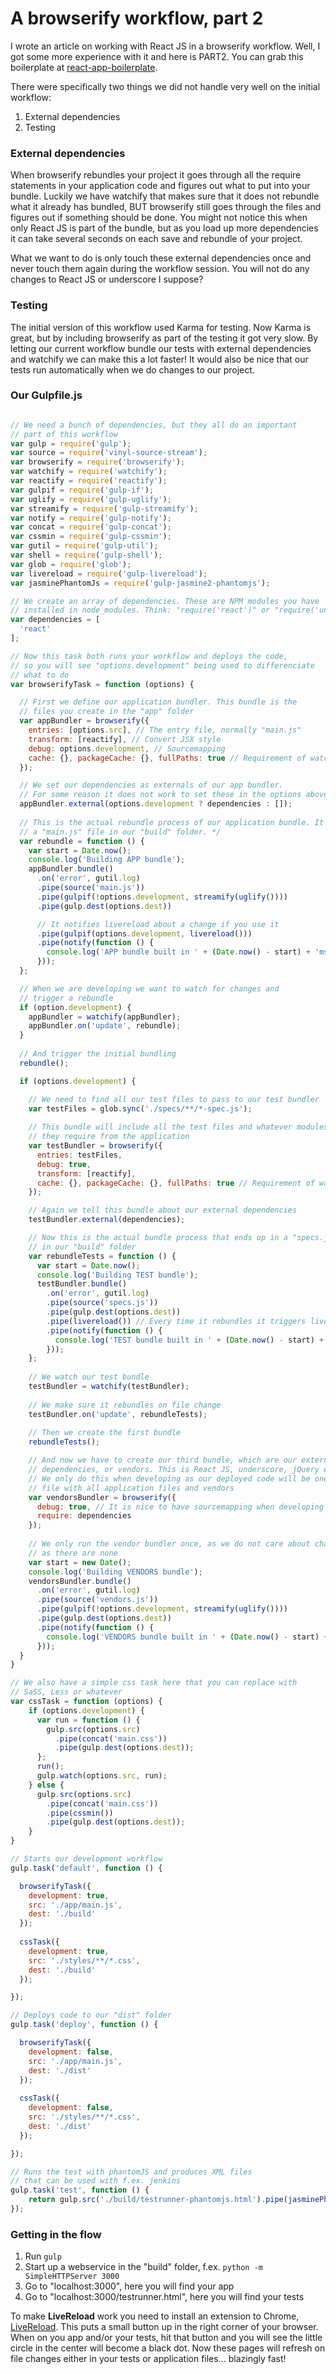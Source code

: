 # A browserify workflow, part 2

I wrote an article on working with React JS in a browserify workflow. Well, I got some more experience with it and here is PART2. You can grab this boilerplate at [react-app-boilerplate](https://github.com/christianalfoni/react-app-boilerplate).

There were specifically two things we did not handle very well on the initial workflow:

1. External dependencies
2. Testing

### External dependencies
When browserify rebundles your project it goes through all the require statements in your application code and figures out what to put into your bundle. Luckily we have watchify that makes sure that it does not rebundle what it already has bundled, BUT browserify still goes through the files and figures out if something should be done. You might not notice this when only React JS is part of the bundle, but as you load up more dependencies it can take several seconds on each save and rebundle of your project.

What we want to do is only touch these external dependencies once and never touch them again during the workflow session. You will not do any changes to React JS or underscore I suppose?

### Testing
The initial version of this workflow used Karma for testing. Now Karma is great, but by including browserify as part of the testing it got very slow. By letting our current workflow bundle our tests with external dependencies and watchify we can make this a lot faster! It would also be nice that our tests run automatically when we do changes to our project.

### Our Gulpfile.js
```javascript

// We need a bunch of dependencies, but they all do an important
// part of this workflow
var gulp = require('gulp');
var source = require('vinyl-source-stream');
var browserify = require('browserify');
var watchify = require('watchify');
var reactify = require('reactify'); 
var gulpif = require('gulp-if');
var uglify = require('gulp-uglify');
var streamify = require('gulp-streamify');
var notify = require('gulp-notify');
var concat = require('gulp-concat');
var cssmin = require('gulp-cssmin');
var gutil = require('gulp-util');
var shell = require('gulp-shell');
var glob = require('glob');
var livereload = require('gulp-livereload');
var jasminePhantomJs = require('gulp-jasmine2-phantomjs');

// We create an array of dependencies. These are NPM modules you have
// installed in node_modules. Think: "require('react')" or "require('underscore')"
var dependencies = [
  'react'
];

// Now this task both runs your workflow and deploys the code,
// so you will see "options.development" being used to differenciate
// what to do
var browserifyTask = function (options) {

  // First we define our application bundler. This bundle is the
  // files you create in the "app" folder 
  var appBundler = browserify({
    entries: [options.src], // The entry file, normally "main.js"
    transform: [reactify], // Convert JSX style
    debug: options.development, // Sourcemapping
    cache: {}, packageCache: {}, fullPaths: true // Requirement of watchify
  });

  // We set our dependencies as externals of our app bundler.
  // For some reason it does not work to set these in the options above 
  appBundler.external(options.development ? dependencies : []);
  
  // This is the actual rebundle process of our application bundle. It produces
  // a "main.js" file in our "build" folder. */
  var rebundle = function () {
    var start = Date.now();
    console.log('Building APP bundle');
    appBundler.bundle()
      .on('error', gutil.log)
      .pipe(source('main.js'))
      .pipe(gulpif(!options.development, streamify(uglify())))
      .pipe(gulp.dest(options.dest))

      // It notifies livereload about a change if you use it
      .pipe(gulpif(options.development, livereload())) 
      .pipe(notify(function () {
        console.log('APP bundle built in ' + (Date.now() - start) + 'ms');
      }));
  };

  // When we are developing we want to watch for changes and
  // trigger a rebundle
  if (option.development) {
    appBundler = watchify(appBundler);
    appBundler.on('update', rebundle);
  }
  
  // And trigger the initial bundling
  rebundle();

  if (options.development) {

    // We need to find all our test files to pass to our test bundler
    var testFiles = glob.sync('./specs/**/*-spec.js');
    
    // This bundle will include all the test files and whatever modules
    // they require from the application
    var testBundler = browserify({
      entries: testFiles,
      debug: true,
      transform: [reactify],
      cache: {}, packageCache: {}, fullPaths: true // Requirement of watchify
    });

    // Again we tell this bundle about our external dependencies
    testBundler.external(dependencies);

    // Now this is the actual bundle process that ends up in a "specs.js" file
    // in our "build" folder
    var rebundleTests = function () {
      var start = Date.now();
      console.log('Building TEST bundle');
      testBundler.bundle()
        .on('error', gutil.log)
        .pipe(source('specs.js'))
        .pipe(gulp.dest(options.dest))
        .pipe(livereload()) // Every time it rebundles it triggers livereload
        .pipe(notify(function () {
          console.log('TEST bundle built in ' + (Date.now() - start) + 'ms');
        }));
    };
    
    // We watch our test bundle
    testBundler = watchify(testBundler);
    
    // We make sure it rebundles on file change
    testBundler.on('update', rebundleTests);
    
    // Then we create the first bundle
    rebundleTests();

    // And now we have to create our third bundle, which are our external 
    // dependencies, or vendors. This is React JS, underscore, jQuery etc. 
    // We only do this when developing as our deployed code will be one 
    // file with all application files and vendors
    var vendorsBundler = browserify({
      debug: true, // It is nice to have sourcemapping when developing
      require: dependencies
    });
    
    // We only run the vendor bundler once, as we do not care about changes here,
    // as there are none
    var start = new Date();
    console.log('Building VENDORS bundle');
    vendorsBundler.bundle()
      .on('error', gutil.log)
      .pipe(source('vendors.js'))
      .pipe(gulpif(!options.development, streamify(uglify())))
      .pipe(gulp.dest(options.dest))
      .pipe(notify(function () {
        console.log('VENDORS bundle built in ' + (Date.now() - start) + 'ms');
      }));
  }
}

// We also have a simple css task here that you can replace with
// SaSS, Less or whatever
var cssTask = function (options) {
    if (options.development) {
      var run = function () {
        gulp.src(options.src)
          .pipe(concat('main.css'))
          .pipe(gulp.dest(options.dest));
      };
      run();
      gulp.watch(options.src, run);
    } else {
      gulp.src(options.src)
        .pipe(concat('main.css'))
        .pipe(cssmin())
        .pipe(gulp.dest(options.dest));   
    }
}

// Starts our development workflow
gulp.task('default', function () {

  browserifyTask({
    development: true,
    src: './app/main.js',
    dest: './build'
  });
  
  cssTask({
    development: true,
    src: './styles/**/*.css',
    dest: './build'
  });

});

// Deploys code to our "dist" folder
gulp.task('deploy', function () {

  browserifyTask({
    development: false,
    src: './app/main.js',
    dest: './dist'
  });
  
  cssTask({
    development: false,
    src: './styles/**/*.css',
    dest: './dist'
  });

});

// Runs the test with phantomJS and produces XML files
// that can be used with f.ex. jenkins
gulp.task('test', function () {
    return gulp.src('./build/testrunner-phantomjs.html').pipe(jasminePhantomJs());
});
```

### Getting in the flow

1. Run `gulp`
2. Start up a webservice in the "build" folder, f.ex. `python -m SimpleHTTPServer 3000`
3. Go to "localhost:3000", here you will find your app
4. Go to "localhost:3000/testrunner.html", here you will find your tests

To make **LiveReload** work you need to install an extension to Chrome, [LiveReload](https://chrome.google.com/webstore/detail/livereload/jnihajbhpnppcggbcgedagnkighmdlei). This puts a small button up in the right corner of your browser. When on you app and/or your tests, hit that button and you will see the little circle in the center will become a black dot. Now these pages will refresh on file changes either in your tests or application files... blazingly fast!
